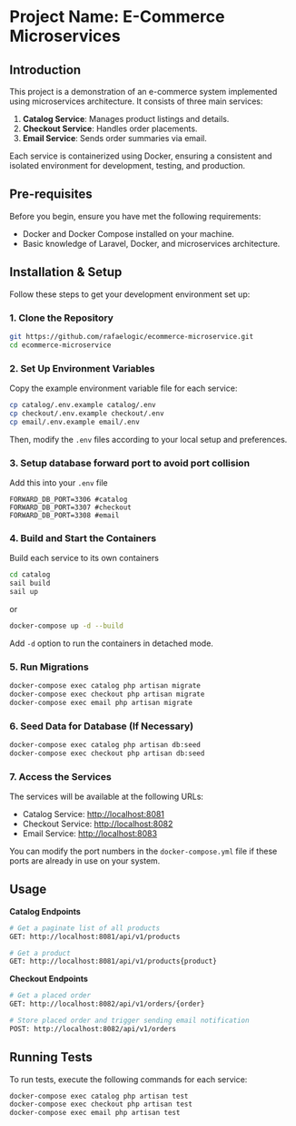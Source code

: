 # Project Name: E-Commerce Microservices

## Introduction

This project is a demonstration of an e-commerce system implemented using microservices architecture. It consists of three main services:

1. **Catalog Service**: Manages product listings and details.
2. **Checkout Service**: Handles order placements.
3. **Email Service**: Sends order summaries via email.

Each service is containerized using Docker, ensuring a consistent and isolated environment for development, testing, and production.

## Pre-requisites

Before you begin, ensure you have met the following requirements:

- Docker and Docker Compose installed on your machine.
- Basic knowledge of Laravel, Docker, and microservices architecture.

## Installation & Setup

Follow these steps to get your development environment set up:

### 1. Clone the Repository

```sh
git https://github.com/rafaelogic/ecommerce-microservice.git
cd ecommerce-microservice
```

### 2. Set Up Environment Variables

Copy the example environment variable file for each service:

```sh
cp catalog/.env.example catalog/.env
cp checkout/.env.example checkout/.env
cp email/.env.example email/.env
```

Then, modify the `.env` files according to your local setup and preferences.

### 3. Setup database forward port to avoid port collision
Add this into your `.env` file
```
FORWARD_DB_PORT=3306 #catalog
FORWARD_DB_PORT=3307 #checkout
FORWARD_DB_PORT=3308 #email
```

### 4. Build and Start the Containers
Build each service to its own containers
```sh
cd catalog
sail build
sail up
```
or
```sh
docker-compose up -d --build
```

Add `-d` option to run the containers in detached mode.

### 5. Run Migrations
```sh
docker-compose exec catalog php artisan migrate
docker-compose exec checkout php artisan migrate
docker-compose exec email php artisan migrate
```

### 6. Seed Data for Database (If Necessary)
```sh
docker-compose exec catalog php artisan db:seed
docker-compose exec checkout php artisan db:seed
```

### 7. Access the Services

The services will be available at the following URLs:

- Catalog Service: [http://localhost:8081](http://localhost:8081)
- Checkout Service: [http://localhost:8082](http://localhost:8082)
- Email Service: [http://localhost:8083](http://localhost:8083)

You can modify the port numbers in the `docker-compose.yml` file if these ports are already in use on your system.

## Usage

**Catalog Endpoints**
```bash
# Get a paginate list of all products
GET: http://localhost:8081/api/v1/products

# Get a product
GET: http://localhost:8081/api/v1/products{product}
```

**Checkout Endpoints**
```bash
# Get a placed order
GET: http://localhost:8082/api/v1/orders/{order}

# Store placed order and trigger sending email notification
POST: http://localhost:8082/api/v1/orders
```

## Running Tests

To run tests, execute the following commands for each service:

```sh
docker-compose exec catalog php artisan test
docker-compose exec checkout php artisan test
docker-compose exec email php artisan test
```

